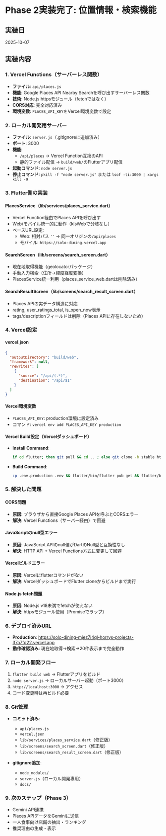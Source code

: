 # Phase 2実装完了: 位置情報・検索機能

## 実装日
2025-10-07

## 実装内容

### 1. Vercel Functions（サーバーレス関数）
- **ファイル**: `api/places.js`
- **機能**: Google Places API Nearby Searchを呼び出すサーバーレス関数
- **技術**: Node.js httpsモジュール（fetchではなく）
- **CORS対応**: 完全対応済み
- **環境変数**: `PLACES_API_KEY`をVercel環境変数で設定

### 2. ローカル開発用サーバー
- **ファイル**: `server.js`（.gitignoreに追加済み）
- **ポート**: 3000
- **機能**: 
  - `/api/places` → Vercel Function互換のAPI
  - 静的ファイル配信 → `build/web/`のFlutterアプリ配信
- **起動コマンド**: `node server.js`
- **停止コマンド**: `pkill -f "node server.js"` または `lsof -ti:3000 | xargs kill -9`

### 3. Flutter側の実装

#### PlacesService（lib/services/places_service.dart）
- Vercel Function経由でPlaces APIを呼び出す
- Web/モバイル統一的に動作（kIsWebで分岐なし）
- ベースURL設定:
  - Web: 相対パス `''` → 同一オリジンの`/api/places`
  - モバイル: `https://solo-dining.vercel.app`

#### SearchScreen（lib/screens/search_screen.dart）
- 現在地取得機能（geolocatorパッケージ）
- 手動入力検索（住所→緯度経度変換）
- PlacesService統一利用（places_service_web.dartは削除済み）

#### SearchResultScreen（lib/screens/search_result_screen.dart）
- Places APIの実データ構造に対応
- rating, user_ratings_total, is_open_now表示
- tags/descriptionフィールドは削除（Places APIに存在しないため）

### 4. Vercel設定

#### vercel.json
```json
{
  "outputDirectory": "build/web",
  "framework": null,
  "rewrites": [
    {
      "source": "/api/(.*)",
      "destination": "/api/$1"
    }
  ]
}
```

#### Vercel環境変数
- `PLACES_API_KEY`: production環境に設定済み
- コマンド: `vercel env add PLACES_API_KEY production`

#### Vercel Build設定（Vercelダッシュボード）
- **Install Command**: 
  ```bash
  if cd flutter; then git pull && cd .. ; else git clone -b stable https://github.com/flutter/flutter.git; fi && ls && flutter/bin/flutter doctor && flutter/bin/flutter clean && flutter/bin/flutter config --enable-web
  ```
- **Build Command**:
  ```bash
  cp .env.production .env && flutter/bin/flutter pub get && flutter/bin/flutter build web --release --dart-define=GEMINI_API_KEY=$GEMINI_API_KEY
  ```

### 5. 解決した問題

#### CORS問題
- **原因**: ブラウザから直接Google Places APIを呼ぶとCORSエラー
- **解決**: Vercel Functions（サーバー経由）で回避

#### JavaScriptのnull型エラー
- **原因**: JavaScript APIのnull値がDartのNull型と互換性なし
- **解決**: HTTP API + Vercel Functions方式に変更して回避

#### Vercelビルドエラー
- **原因**: Vercelにflutterコマンドがない
- **解決**: VercelダッシュボードでFlutter cloneからビルドまで実行

#### Node.js fetch問題
- **原因**: Node.js v18未満でfetchが使えない
- **解決**: httpsモジュール使用（Promiseでラップ）

### 6. デプロイ済みURL
- **Production**: https://solo-dining-mjez7i4ql-horrys-projects-37a7fd22.vercel.app
- **動作確認済み**: 現在地取得→検索→20件表示まで完全動作

### 7. ローカル開発フロー
1. `flutter build web` → Flutterアプリをビルド
2. `node server.js` → ローカルサーバー起動（ポート3000）
3. `http://localhost:3000` → アクセス
4. コード変更時は再ビルド必要

### 8. Git管理
- **コミット済み**:
  - `api/places.js`
  - `vercel.json`
  - `lib/services/places_service.dart`（修正版）
  - `lib/screens/search_screen.dart`（修正版）
  - `lib/screens/search_result_screen.dart`（修正版）
  
- **gitignore追加**:
  - `node_modules/`
  - `server.js`（ローカル開発専用）
  - `docs/`

### 9. 次のステップ（Phase 3）
- Gemini API連携
- Places APIデータをGeminiに送信
- 一人食事向け店舗の抽出・ランキング
- 推奨理由の生成・表示
